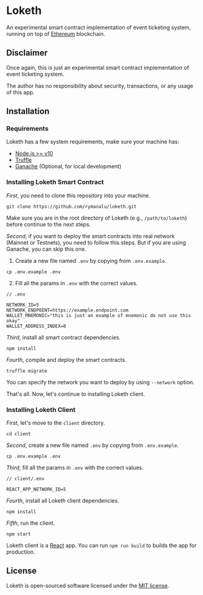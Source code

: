 # Loketh

An experimental smart contract implementation of event ticketing system, running on top of [Ethereum](https://ethereum.org/) blockchain.

## Disclaimer

Once again, this is just an experimental smart contract implementation of event ticketing system.

The author has no responsibility about security, transactions, or any usage of this app.

## Installation

### Requirements

Loketh has a few system requirements, make sure your machine has:

- [Node.js >= v10](https://nodejs.org/)
- [Truffle](https://www.trufflesuite.com/truffle)
- [Ganache](https://www.trufflesuite.com/ganache) (Optional, for local development)

### Installing Loketh Smart Contract

*First*, you need to clone this repository into your machine.

```
git clone https://github.com/rymanalu/loketh.git
```

Make sure you are in the root directory of Loketh (e.g., `/path/to/loketh`) before continue to the next steps.

*Second*, if you want to deploy the smart contracts into real network (Mainnet or Testnets), you need to follow this steps. But if you are using Ganache, you can skip this one.

1. Create a new file named `.env` by copying from `.env.example`.

```
cp .env.example .env
```

2. Fill all the params in `.env` with the correct values.

```
// .env

NETWORK_ID=5
NETWORK_ENDPOINT=https://example.endpoint.com
WALLET_MNEMONIC="this is just an example of mnemonic do not use this okay"
WALLET_ADDRESS_INDEX=0
```

*Third*, install all smart contract dependencies.

```
npm install
```

*Fourth*, compile and deploy the smart contracts.

```
truffle migrate
```

You can specify the network you want to deploy by using `--network` option.

That's all. Now, let's continue to installing Loketh client.

### Installing Loketh Client

*First*, let's move to the `client` directory.

```
cd client
```

*Second*, create a new file named `.env` by copying from `.env.example`.

```
cp .env.example .env
```

*Third*, fill all the params in `.env` with the correct values.

```
// client/.env

REACT_APP_NETWORK_ID=5
```

*Fourth*, install all Loketh client dependencies.

```
npm install
```

*Fifth*, run the client.

```
npm start
```

Loketh client is a [React](https://reactjs.org/) app. You can run `npm run build` to builds the app for production.

## License

Loketh is open-sourced software licensed under the [MIT license](https://opensource.org/licenses/MIT).

